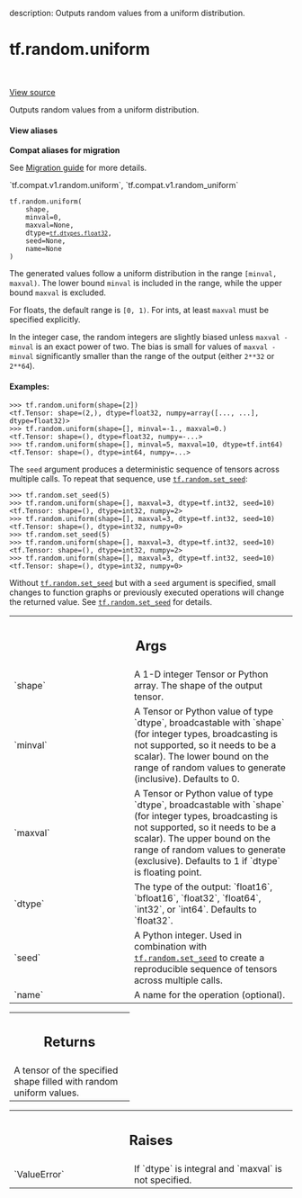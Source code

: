 description: Outputs random values from a uniform distribution.

<div itemscope itemtype="http://developers.google.com/ReferenceObject">
<meta itemprop="name" content="tf.random.uniform" />
<meta itemprop="path" content="Stable" />
</div>

# tf.random.uniform

<!-- Insert buttons and diff -->

<table class="tfo-notebook-buttons tfo-api nocontent" align="left">

</table>

<a target="_blank" class="external" href="/code/stable/tensorflow/python/ops/random_ops.py">View source</a>



Outputs random values from a uniform distribution.

<section class="expandable">
  <h4 class="showalways">View aliases</h4>
  <p>
<b>Compat aliases for migration</b>
<p>See
<a href="https://www.tensorflow.org/guide/migrate">Migration guide</a> for
more details.</p>
<p>`tf.compat.v1.random.uniform`, `tf.compat.v1.random_uniform`</p>
</p>
</section>

<pre class="devsite-click-to-copy prettyprint lang-py tfo-signature-link">
<code>tf.random.uniform(
    shape,
    minval=0,
    maxval=None,
    dtype=<a href="../../tf/dtypes.md#float32"><code>tf.dtypes.float32</code></a>,
    seed=None,
    name=None
)
</code></pre>



<!-- Placeholder for "Used in" -->

The generated values follow a uniform distribution in the range
`[minval, maxval)`. The lower bound `minval` is included in the range, while
the upper bound `maxval` is excluded.

For floats, the default range is `[0, 1)`.  For ints, at least `maxval` must
be specified explicitly.

In the integer case, the random integers are slightly biased unless
`maxval - minval` is an exact power of two.  The bias is small for values of
`maxval - minval` significantly smaller than the range of the output (either
`2**32` or `2**64`).

#### Examples:



```
>>> tf.random.uniform(shape=[2])
<tf.Tensor: shape=(2,), dtype=float32, numpy=array([..., ...], dtype=float32)>
>>> tf.random.uniform(shape=[], minval=-1., maxval=0.)
<tf.Tensor: shape=(), dtype=float32, numpy=-...>
>>> tf.random.uniform(shape=[], minval=5, maxval=10, dtype=tf.int64)
<tf.Tensor: shape=(), dtype=int64, numpy=...>
```

The `seed` argument produces a deterministic sequence of tensors across
multiple calls. To repeat that sequence, use <a href="../../tf/random/set_seed.md"><code>tf.random.set_seed</code></a>:

```
>>> tf.random.set_seed(5)
>>> tf.random.uniform(shape=[], maxval=3, dtype=tf.int32, seed=10)
<tf.Tensor: shape=(), dtype=int32, numpy=2>
>>> tf.random.uniform(shape=[], maxval=3, dtype=tf.int32, seed=10)
<tf.Tensor: shape=(), dtype=int32, numpy=0>
>>> tf.random.set_seed(5)
>>> tf.random.uniform(shape=[], maxval=3, dtype=tf.int32, seed=10)
<tf.Tensor: shape=(), dtype=int32, numpy=2>
>>> tf.random.uniform(shape=[], maxval=3, dtype=tf.int32, seed=10)
<tf.Tensor: shape=(), dtype=int32, numpy=0>
```

Without <a href="../../tf/random/set_seed.md"><code>tf.random.set_seed</code></a> but with a `seed` argument is specified, small
changes to function graphs or previously executed operations will change the
returned value. See <a href="../../tf/random/set_seed.md"><code>tf.random.set_seed</code></a> for details.

<!-- Tabular view -->
 <table class="responsive fixed orange">
<colgroup><col width="214px"><col></colgroup>
<tr><th colspan="2"><h2 class="add-link">Args</h2></th></tr>

<tr>
<td>
`shape`
</td>
<td>
A 1-D integer Tensor or Python array. The shape of the output tensor.
</td>
</tr><tr>
<td>
`minval`
</td>
<td>
A Tensor or Python value of type `dtype`, broadcastable with
`shape` (for integer types, broadcasting is not supported, so it needs to
be a scalar). The lower bound on the range of random values to generate
(inclusive).  Defaults to 0.
</td>
</tr><tr>
<td>
`maxval`
</td>
<td>
A Tensor or Python value of type `dtype`, broadcastable with
`shape` (for integer types, broadcasting is not supported, so it needs to
be a scalar). The upper bound on the range of random values to generate
(exclusive). Defaults to 1 if `dtype` is floating point.
</td>
</tr><tr>
<td>
`dtype`
</td>
<td>
The type of the output: `float16`, `bfloat16`, `float32`, `float64`,
`int32`, or `int64`. Defaults to `float32`.
</td>
</tr><tr>
<td>
`seed`
</td>
<td>
A Python integer. Used in combination with <a href="../../tf/random/set_seed.md"><code>tf.random.set_seed</code></a> to
create a reproducible sequence of tensors across multiple calls.
</td>
</tr><tr>
<td>
`name`
</td>
<td>
A name for the operation (optional).
</td>
</tr>
</table>



<!-- Tabular view -->
 <table class="responsive fixed orange">
<colgroup><col width="214px"><col></colgroup>
<tr><th colspan="2"><h2 class="add-link">Returns</h2></th></tr>
<tr class="alt">
<td colspan="2">
A tensor of the specified shape filled with random uniform values.
</td>
</tr>

</table>



<!-- Tabular view -->
 <table class="responsive fixed orange">
<colgroup><col width="214px"><col></colgroup>
<tr><th colspan="2"><h2 class="add-link">Raises</h2></th></tr>

<tr>
<td>
`ValueError`
</td>
<td>
If `dtype` is integral and `maxval` is not specified.
</td>
</tr>
</table>

